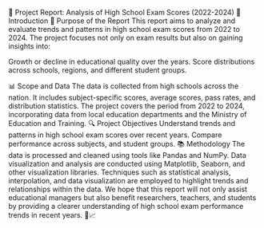 📘 Project Report: Analysis of High School Exam Scores (2022-2024)
📝 Introduction
🎯 Purpose of the Report
This report aims to analyze and evaluate trends and patterns in high school exam scores from 2022 to 2024. The project focuses not only on exam results but also on gaining insights into:

Growth or decline in educational quality over the years.
Score distributions across schools, regions, and different student groups.

📊 Scope and Data
The data is collected from high schools across the nation.
It includes subject-specific scores, average scores, pass rates, and distribution statistics.
The project covers the period from 2022 to 2024, incorporating data from local education departments and the Ministry of Education and Training.
🔍 Project Objectives
Understand trends and patterns in high school exam scores over recent years.
Compare performance across subjects, and student groups.
📚 Methodology
The data is processed and cleaned using tools like Pandas and NumPy.
Data visualization and analysis are conducted using Matplotlib, Seaborn, and other visualization libraries.
Techniques such as statistical analysis, interpolation, and data visualization are employed to highlight trends and relationships within the data.
We hope that this report will not only assist educational managers but also benefit researchers, teachers, and students by providing a clearer understanding of high school exam performance trends in recent years. 🌱📈